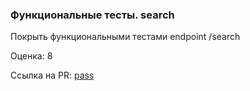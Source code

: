 ### Функциональные тесты. search

Покрыть функциональными тестами endpoint /search 

Оценка: 8

Ссылка на PR: [pass](https://github.com/elina-chertova/movies_async_api/pull/16)
